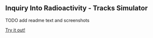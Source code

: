 ## Inquiry Into Radioactivity - Tracks Simulator

TODO add readme text and screenshots

[Try it out!](https://google.com)